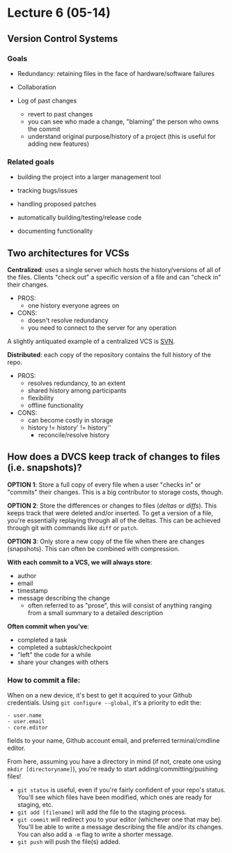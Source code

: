# Lecture 6 (05-14)

## Version Control Systems

### Goals

- Redundancy: retaining files in the face of hardware/software failures

- Collaboration

- Log of past changes
    - revert to past changes
    - you can see who made a change, "blaming" the person who owns the commit
    - understand original purpose/history of a project (this is useful for adding new features)

### Related goals
- building the project into a larger management tool
    
- tracking bugs/issues
    
- handling proposed patches

- automatically building/testing/release code
    
- documenting functionality

## Two architectures for VCSs

**Centralized**: uses a single server which hosts the history/versions of all of the files. Clients "check out" a specific version of a file and can "check in" their changes.
   
   - PROS:
       - one history everyone agrees on
   - CONS:
       - doesn't resolve redundancy
       - you need to connect to the server for any operation
       
A slightly antiquated example of a centralized VCS is <a href="https://subversion.apache.org/">SVN</a>.  

**Distributed**: each copy of the repository contains the full history of the repo.
    
   - PROS:
       - resolves redundancy, to an extent
       - shared history among participants
       - flexibility
       - offline functionality
   - CONS:
       - can become costly in storage
       - history != history' != history''
           - reconcile/resolve history
    

## How does a DVCS keep track of changes to files (i.e. snapshots)?

**OPTION 1**: Store a full copy of every file when a user "checks in" or "commits" their changes. This is a big contributor to storage costs, though.

**OPTION 2**: Store the differences or changes to files (*deltas* or *diffs*). This keeps track that were deleted and/or inserted. To get a version of a file, you're essentially replaying through all of the deltas. This can be achieved through git with commands like `diff` or `patch`.

**OPTION 3**: Only store a new copy of the file when there are changes (snapshots). This can often be combined with compression.

**With each commit to a VCS, we will always store**:

- author
- email
- timestamp
- message describing the change
    - often referred to as "prose", this will consist of anything ranging from a small summary to a detailed description

**Often commit when you've**:

- completed a task
- completed a subtask/checkpoint
- "left" the code for a while
- share your changes with others

### How to commit a file:

When on a new device, it's best to get it acquired to your Github credentials. Using `git configure --global`, it's a priority to edit the:

    - user.name
    - user.email
    - core.editor
fields to your name, Github account email, and preferred terminal/cmdline editor.

From here, assuming you have a directory in mind (if not, create one using `mkdir [directoryname]`), you're ready to start adding/committing/pushing files!

- `git status` is useful, even if you're fairly confident of your repo's status. You'll see which files have been modified, which ones are ready for staging, etc.
- `git add [filename]` will add the file to the staging process.
- `git commit` will redirect you to your editor (whichever one that may be). You'll be able to write a message describing the file and/or its changes. You can also add a `-m` flag to write a shorter message.
- `git push` will push the file(s) added.